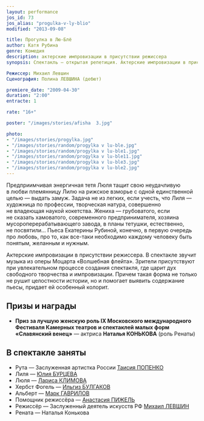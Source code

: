 ```yaml
---
layout: performance
jos_id: 73
jos_alias: "progulka-v-ly-blio"
modified: "2013-09-08"

title: Прогулка в Лю-Блё
author: Катя Рубина
genre: Комедия
description: актерские импровизации в присутствии режиссера
synopsis: Спектакль — открытая репетиция. Актерские импровизации в присутствии режиссера. Зрители присутствуют при увлекательном процессе создания спектакля, где царит дух свободного творчества и импровизации. Причем такая форма не только не рушит целостности истории, но и помогает выявить содержание пьесы, придает ей особенный колорит.

Режиссер: Михаил Левшин
Сценография: Полина ЛЕВШИНА (дебют)

premiere_date: "2009-04-30"
duration: "2:00"
entracte: 1

rate: "16+"

poster: "/images/stories/afisha  3.jpg"

photo:
- "/images/stories/progylka.jpg"
- "/images/stories/random/progylka v lu-ble.jpg"
- "/images/stories/random/progylka v lu-ble1.jpg"
- "/images/stories/random/progylka v lu-ble11.jpg"
- "/images/stories/random/progylka v lu-ble3.jpg"
- "/images/stories/random/progylka v lu-ble2.jpg"
---
```


Предприимчивая энергичная тетя Люля тащит свою неудачливую в любви племянницу Лилю на рижское взморье с одной единственной целью — выдать замуж. Задача не из легких, если учесть, что Лиля — художница по профессии, творческая натура, совершенно не владеющая наукой кокетства. Жениха — грубоватого, если не сказать хамоватого, современного предпринимателя, хозяина мусороперерабатывающего завода, в планы тетушки, естественно, не посвятили... Пьеса Екатерины Рубиной, конечно, в первую очередь про любовь, про то, как все-таки необходимо каждому человеку быть понятым, желанным и нужным.

Актерские импровизации в присутствии режиссера. В спектакле звучит музыка из оперы Моцарта «Волшебная флейта». Зрители присутствуют при увлекательном процессе создания спектакля, где царит дух свободного творчества и импровизации. Причем такая форма не только не рушит целостности истории, но и помогает выявить содержание пьесы, придает ей особенный колорит.


## Призы и награды

- **Приз за лучшую женскую роль IX Московского международного Фестиваля Камерных театров и спектаклей малых форм «Славянский венец»** — актриса **Наталья КОНЬКОВА** (роль Ренаты)


## В спектакле заняты

- Рута — Заслуженная артистка России [Таисия ПОПЕНКО](26-popenko-taisija.html)
- Лиля — [Юлия БУРЦЕВА](78-ylia-burceva.html)
- Люля — [Лариса КЛИМОВА](65-larisa-klimova.html)
- Хербст Фогель — [Ильгиз БУЛГАКОВ](77-ilgiz-bulgakov.html)
- Альберт — [Марк ГАВРИЛОВ](112-mark-gavrilov.html)
- Помощник режиссёра — [Анастасия ПИЖЕЛЬ](64-asia-pigel-sergeevna.html)
- Режиссёр — Заслуженный деятель искусств РФ [Михаил ЛЕВШИН](153-mihail-levshin.html)
- Рената — Наталья Конькова